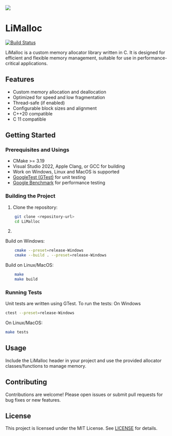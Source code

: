 ![](./misc/images/project.png)

# LiMalloc

[![Build Status](https://dev.azure.com/mellpomeNn/LiMalloc/_apis/build/status%2FMelpomenna.LiMalloc?branchName=main)](https://dev.azure.com/mellpomeNn/LiMalloc/_build/latest?definitionId=2&branchName=main)

LiMalloc is a custom memory allocator library written in C. It is designed for efficient and flexible memory management, suitable for use in performance-critical applications.

## Features

- Custom memory allocation and deallocation
- Optimized for speed and low fragmentation
- Thread-safe (if enabled)
- Configurable block sizes and alignment
- C++20 compatible
- C 11 compatible

## Getting Started

### Prerequisites and Usings

- CMake >= 3.19
- Visual Studio 2022, Apple Clang, or GCC for building
- Work on Windows, Linux and MacOS is supported
- [GoogleTest (GTest)](https://github.com/google/googletest) for unit testing
- [Google Benchmark](https://github.com/google/benchmark) for performance testing

### Building the Project

1. Clone the repository:
```sh
    git clone <repository-url>
    cd LiMalloc
```

2. 
Build on Windows:
```sh
    cmake --preset=release-Windows
    cmake --build . --preset=release-Windows
```
Build on Linux/MacOS:
```sh
    make
    make build
``` 

### Running Tests

Unit tests are written using GTest. To run the tests:
On Windows
```sh
ctest --preset=release-Windows
```

On Linux/MacOS:
```sh
make tests
```

## Usage

Include the LiMalloc header in your project and use the provided allocator classes/functions to manage memory.
## Contributing

Contributions are welcome! Please open issues or submit pull requests for bug fixes or new features.

## License

This project is licensed under the MIT License. See [LICENSE](LICENSE) for details.
